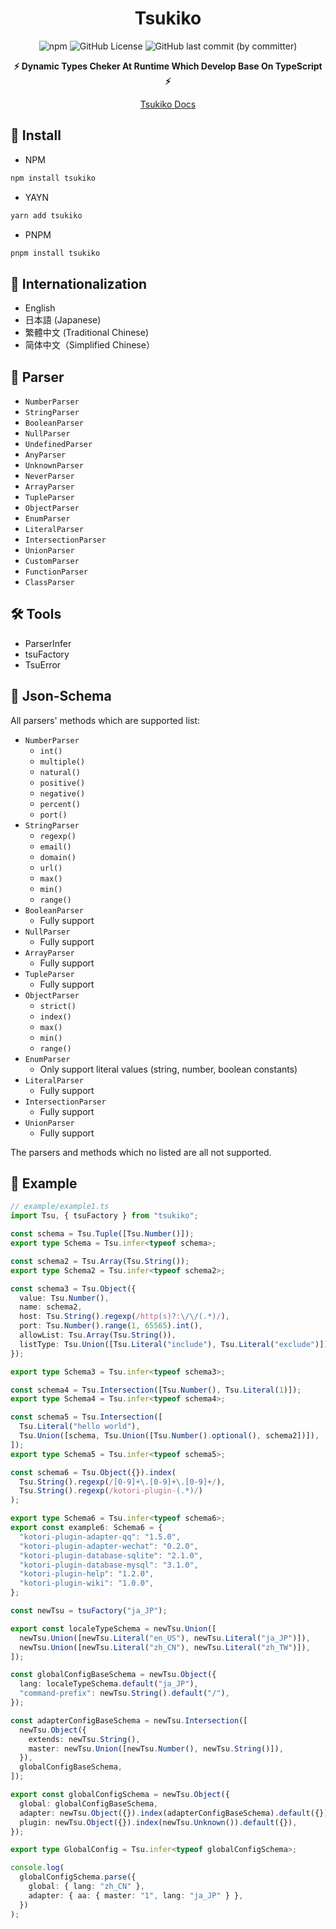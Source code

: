 <!-- markdown-lint-disable -->
<div align="center">

# Tsukiko

![npm](https://img.shields.io/npm/v/tsukiko) ![GitHub License](https://img.shields.io/github/license/biyuehu/tsukiko?color=blue) ![GitHub last commit (by committer)](https://img.shields.io/github/last-commit/biyuehu/tsukiko)

**⚡ Dynamic Types Cheker At Runtime Which Develop Base On TypeScript ⚡**

[Tsukiko Docs](docs/README.md)

</div>

## 📃 Install

- NPM

```bash
npm install tsukiko
```

- YAYN

```bash
yarn add tsukiko
```

- PNPM

```bash
pnpm install tsukiko
```

## 🎯 Internationalization

- English
- 日本語 (Japanese)
- 繁體中文 (Traditional Chinese)
- 简体中文（Simplified Chinese）

## 🚀 Parser

- `NumberParser`
- `StringParser`
- `BooleanParser`
- `NullParser`
- `UndefinedParser`
- `AnyParser`
- `UnknownParser`
- `NeverParser`
- `ArrayParser`
- `TupleParser`
- `ObjectParser`
- `EnumParser`
- `LiteralParser`
- `IntersectionParser`
- `UnionParser`
- `CustomParser`
- `FunctionParser`
- `ClassParser`

## 🛠️ Tools

- ParserInfer
- tsuFactory
- TsuError

## 📝 Json-Schema

All parsers' methods which are supported list:

- `NumberParser`
  - `int()`
  - `multiple()`
  - `natural()`
  - `positive()`
  - `negative()`
  - `percent()`
  - `port()`
- `StringParser`
  - `regexp()`
  - `email()`
  - `domain()`
  - `url()`
  - `max()`
  - `min()`
  - `range()`
- `BooleanParser`
  - Fully support
- `NullParser`
  - Fully support
- `ArrayParser`
  - Fully support
- `TupleParser`
  - Fully support
- `ObjectParser`
  - `strict()`
  - `index()`
  - `max()`
  - `min()`
  - `range()`
- `EnumParser`
  - Only support literal values (string, number, boolean constants)
- `LiteralParser`
  - Fully support
- `IntersectionParser`
  - Fully support
- `UnionParser`
  - Fully support

The parsers and methods which no listed are all not supported.

## 🌰 Example

```typescript
// example/example1.ts
import Tsu, { tsuFactory } from "tsukiko";

const schema = Tsu.Tuple([Tsu.Number()]);
export type Schema = Tsu.infer<typeof schema>;

const schema2 = Tsu.Array(Tsu.String());
export type Schema2 = Tsu.infer<typeof schema2>;

const schema3 = Tsu.Object({
  value: Tsu.Number(),
  name: schema2,
  host: Tsu.String().regexp(/http(s)?:\/\/(.*)/),
  port: Tsu.Number().range(1, 65565).int(),
  allowList: Tsu.Array(Tsu.String()),
  listType: Tsu.Union([Tsu.Literal("include"), Tsu.Literal("exclude")]),
});

export type Schema3 = Tsu.infer<typeof schema3>;

const schema4 = Tsu.Intersection([Tsu.Number(), Tsu.Literal(1)]);
export type Schema4 = Tsu.infer<typeof schema4>;

const schema5 = Tsu.Intersection([
  Tsu.Literal("hello world"),
  Tsu.Union([schema, Tsu.Union([Tsu.Number().optional(), schema2])]),
]);
export type Schema5 = Tsu.infer<typeof schema5>;

const schema6 = Tsu.Object({}).index(
  Tsu.String().regexp(/[0-9]+\.[0-9]+\.[0-9]+/),
  Tsu.String().regexp(/kotori-plugin-(.*)/)
);

export type Schema6 = Tsu.infer<typeof schema6>;
export const example6: Schema6 = {
  "kotori-plugin-adapter-qq": "1.5.0",
  "kotori-plugin-adapter-wechat": "0.2.0",
  "kotori-plugin-database-sqlite": "2.1.0",
  "kotori-plugin-database-mysql": "3.1.0",
  "kotori-plugin-help": "1.2.0",
  "kotori-plugin-wiki": "1.0.0",
};

const newTsu = tsuFactory("ja_JP");

export const localeTypeSchema = newTsu.Union([
  newTsu.Union([newTsu.Literal("en_US"), newTsu.Literal("ja_JP")]),
  newTsu.Union([newTsu.Literal("zh_CN"), newTsu.Literal("zh_TW")]),
]);

const globalConfigBaseSchema = newTsu.Object({
  lang: localeTypeSchema.default("ja_JP"),
  "command-prefix": newTsu.String().default("/"),
});

const adapterConfigBaseSchema = newTsu.Intersection([
  newTsu.Object({
    extends: newTsu.String(),
    master: newTsu.Union([newTsu.Number(), newTsu.String()]),
  }),
  globalConfigBaseSchema,
]);

export const globalConfigSchema = newTsu.Object({
  global: globalConfigBaseSchema,
  adapter: newTsu.Object({}).index(adapterConfigBaseSchema).default({}),
  plugin: newTsu.Object({}).index(newTsu.Unknown()).default({}),
});

export type GlobalConfig = Tsu.infer<typeof globalConfigSchema>;

console.log(
  globalConfigSchema.parse({
    global: { lang: "zh_CN" },
    adapter: { aa: { master: "1", lang: "ja_JP" } },
  })
);
```
